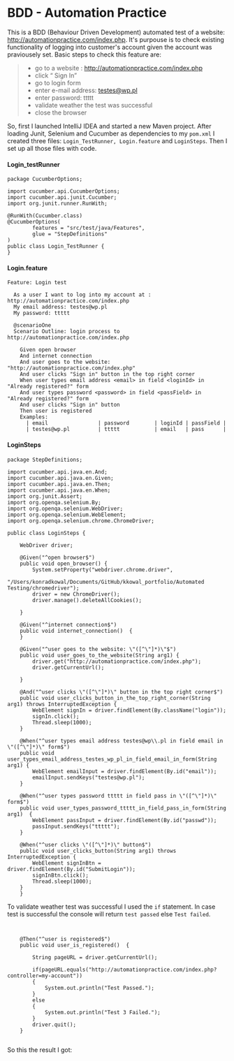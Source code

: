 # BDD - Automation Practice


This is a BDD (Behaviour Driven Development) automated test of a website: http://automationpractice.com/index.php. It's purpouse is to check existing functionality of logging into customer's account given the account was praviousely set.
Basic steps to check this feature are:
 
>- go to a website : http://automationpractice.com/index.php
>- click “ Sign In”
>- go to login form 
>- enter e-mail address: testes@wp.pl
>- enter password: ttttt
>- validate weather the test was successful
>- close the browser
 
 
 So, first I launched IntelliJ IDEA and started a new Maven project. After loading Junit, Selenium and Cucumber as dependencies to my `pom.xml` I created three files: `Login_TestRunner, Login.feature` and `LoginSteps`. Then I set up all those files with code.
 
#### Login_testRunner

```
package CucumberOptions;

import cucumber.api.CucumberOptions;
import cucumber.api.junit.Cucumber;
import org.junit.runner.RunWith;

@RunWith(Cucumber.class)
@CucumberOptions(
        features = "src/test/java/Features",
        glue = "StepDefinitions"
)
public class Login_TestRunner {
}

```
#### Login.feature

```
Feature: Login test

  As a user I want to log into my account at : http://automationpractice.com/index.php
  My email address: testes@wp.pl
  My password: ttttt

  @scenarioOne
  Scenario Outline: login process to http://automationpractice.com/index.php
  
    Given open browser
    And internet connection
    And user goes to the website: "http://automationpractice.com/index.php"
    And user clicks "Sign in" button in the top right corner
    When user types email address <email> in field <loginId> in "Already registered?" form
    And user types password <password> in field <passField> in "Already registered?" form
    And user clicks "Sign in" button
    Then user is registered
    Examples:
      | email                | password        | loginId | passField |
      | testes@wp.pl         | ttttt           | email   | pass      |
```

#### LoginSteps

```
package StepDefinitions;

import cucumber.api.java.en.And;
import cucumber.api.java.en.Given;
import cucumber.api.java.en.Then;
import cucumber.api.java.en.When;
import org.junit.Assert;
import org.openqa.selenium.By;
import org.openqa.selenium.WebDriver;
import org.openqa.selenium.WebElement;
import org.openqa.selenium.chrome.ChromeDriver;

public class LoginSteps {

    WebDriver driver;

    @Given("^open browser$")
    public void open_browser() {
        System.setProperty("webdriver.chrome.driver",
                "/Users/konradkowal/Documents/GitHub/kkowal_portfolio/Automated Testing/chromedriver");
        driver = new ChromeDriver();
        driver.manage().deleteAllCookies();

    }

    @Given("^internet connection$")
    public void internet_connection()  {
    }

    @Given("^user goes to the website: \"([^\"]*)\"$")
    public void user_goes_to_the_website(String arg1) {
        driver.get("http://automationpractice.com/index.php");
        driver.getCurrentUrl();

    }

    @And("^user clicks \"([^\"]*)\" button in the top right corner$")
    public void user_clicks_button_in_the_top_right_corner(String arg1) throws InterruptedException {
        WebElement signIn = driver.findElement(By.className("login"));
        signIn.click();
        Thread.sleep(1000);
    }

    @When("^user types email address testes@wp\\.pl in field email in \"([^\"]*)\" form$")
    public void user_types_email_address_testes_wp_pl_in_field_email_in_form(String arg1) {
        WebElement emailInput = driver.findElement(By.id("email"));
        emailInput.sendKeys("testes@wp.pl");
    }

    @When("^user types password ttttt in field pass in \"([^\"]*)\" form$")
    public void user_types_password_ttttt_in_field_pass_in_form(String arg1)  {
        WebElement passInput = driver.findElement(By.id("passwd"));
        passInput.sendKeys("ttttt");
    }

    @When("^user clicks \"([^\"]*)\" button$")
    public void user_clicks_button(String arg1) throws InterruptedException {
        WebElement signInBtn = driver.findElement(By.id("SubmitLogin"));
        signInBtn.click();
        Thread.sleep(1000);
    }
    }
```

To validate weather test was successful I used the `if` statement. In case test is successful the console will return `test passed` else `Test failed`.
    
    
```
    

    @Then("^user is registered$")
    public void user_is_registered()  {

        String pageURL = driver.getCurrentUrl();

        if(pageURL.equals("http://automationpractice.com/index.php?controller=my-account"))
        {
            System.out.println("Test Passed.");
        }
        else
        {
            System.out.println("Test 3 Failed.");
        }
        driver.quit();
    }


```
So this the result I got:
